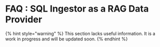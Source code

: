 # FAQ : SQL Ingestor as a RAG Data Provider

{% hint style="warning" %}
This section lacks useful information. It is a work in progress and will be updated soon.
{% endhint %}
